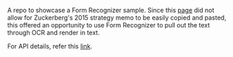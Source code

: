 A repo to showcase a Form Recognizer sample. Since this [page](https://www.scribd.com/document/399594551/2015-06-22-MARK-S-VISION) did not allow for Zuckerberg's
2015 strategy memo to be easily copied and pasted, this offered an opportunity to use Form Recognizer to pull out the text through OCR and render in text. 

For API details, refer this
[link](https://westus.dev.cognitive.microsoft.com/docs/services/form-recognizer-api-2022-08-31/operations/AnalyzeDocument).
